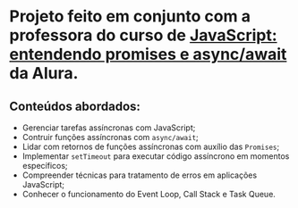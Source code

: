 # Projeto feito em conjunto com a professora do curso de [JavaScript: entendendo promises e async/await](https://cursos.alura.com.br/course/javascript-entendendo-promises-async-await) da Alura.

## Conteúdos abordados:
- Gerenciar tarefas assíncronas com JavaScript;
- Contruir funções assíncronas com `async/await`;
- Lidar com retornos de funções assíncronas com auxílio das `Promises`;
- Implementar `setTimeout` para executar código assíncrono em momentos específicos;
- Compreender técnicas para tratamento de erros em aplicações JavaScript;
- Conhecer o funcionamento do Event Loop, Call Stack e Task Queue.
